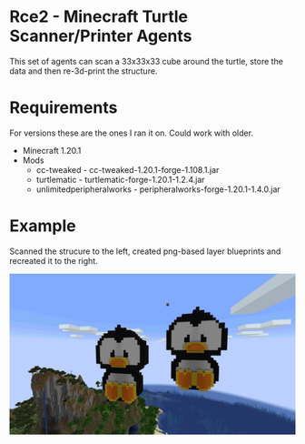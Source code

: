 # Rce2 - Minecraft Turtle Scanner/Printer Agents
This set of agents can scan a 33x33x33 cube around the turtle, store the data and then re-3d-print the structure.

# Requirements
For versions these are the ones I ran it on. Could work with older.
- Minecraft 1.20.1
- Mods
	- cc-tweaked - cc-tweaked-1.20.1-forge-1.108.1.jar
	- turtlematic - turtlematic-forge-1.20.1-1.2.4.jar
	- unlimitedperipheralworks - peripheralworks-forge-1.20.1-1.4.0.jar

# Example
Scanned the strucure to the left, created png-based layer blueprints and recreated it to the right.
<p align="center"><img src="/docs/minecraft_scanner.jpg" width="600"/></p>
